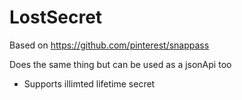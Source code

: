 # LostSecret


Based on https://github.com/pinterest/snappass



Does the same thing but can be used as a jsonApi too

- Supports illimted lifetime secret
